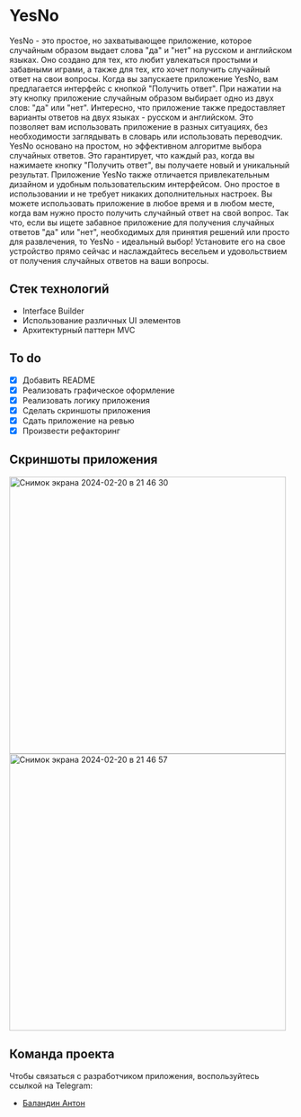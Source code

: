 # YesNo
YesNo - это простое, но захватывающее приложение, которое случайным образом выдает слова "да" и "нет" на русском и английском языках. Оно создано для тех, кто любит увлекаться простыми и забавными играми, а также для тех, кто хочет получить случайный ответ на свои вопросы.
Когда вы запускаете приложение YesNo, вам предлагается интерфейс с кнопкой "Получить ответ". При нажатии на эту кнопку приложение случайным образом выбирает одно из двух слов: "да" или "нет". Интересно, что приложение также предоставляет варианты ответов на двух языках - русском и английском. Это позволяет вам использовать приложение в разных ситуациях, без необходимости заглядывать в словарь или использовать переводчик.
YesNo основано на простом, но эффективном алгоритме выбора случайных ответов. Это гарантирует, что каждый раз, когда вы нажимаете кнопку "Получить ответ", вы получаете новый и уникальный результат.
Приложение YesNo также отличается привлекательным дизайном и удобным пользовательским интерфейсом. Оно простое в использовании и не требует никаких дополнительных настроек. Вы можете использовать приложение в любое время и в любом месте, когда вам нужно просто получить случайный ответ на свой вопрос.
Так что, если вы ищете забавное приложение для получения случайных ответов "да" или "нет", необходимых для принятия решений или просто для развлечения, то YesNo - идеальный выбор! Установите его на свое устройство прямо сейчас и наслаждайтесь весельем и удовольствием от получения случайных ответов на ваши вопросы.

## Стек технологий
- Interface Builder
- Использование различных UI элементов
- Архитектурный паттерн MVC

## To do
- [x] Добавить README
- [x] Реализовать графическое оформление
- [x] Реализовать логику приложения
- [x] Сделать скриншоты приложения
- [x] Сдать приложение на ревью
- [x] Произвести рефакторинг

## Скриншоты приложения
<img width="492" alt="Снимок экрана 2024-02-20 в 21 46 30" src="https://github.com/balandzin/YesNoApp/assets/113136992/d0ebd510-aa06-4a0b-9807-37c8ffb781f1">
<img width="492" alt="Снимок экрана 2024-02-20 в 21 46 57" src="https://github.com/balandzin/YesNoApp/assets/113136992/9bfaab73-74a0-4c84-9e58-74640917010a">

## Команда проекта
Чтобы связаться с разработчиком приложения, воспользуйтесь ссылкой на Telegram:

- [Баландин Антон](https://t.me/+375336886070)
